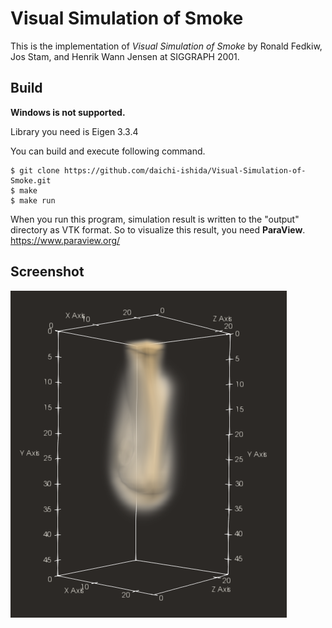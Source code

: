 # Visual Simulation of Smoke
This is the implementation of *Visual Simulation of Smoke* by Ronald Fedkiw, Jos Stam, and Henrik Wann Jensen at SIGGRAPH 2001.

## Build
**Windows is not supported.**

Library you need is Eigen 3.3.4

You can build and execute following command.

```shell
$ git clone https://github.com/daichi-ishida/Visual-Simulation-of-Smoke.git
$ make
$ make run
```

When you run this program, simulation result is written to the "output" directory as VTK format.
So to visualize this result, you need **ParaView**.
https://www.paraview.org/

## Screenshot

![Screenshot](output/Screenshot.png)